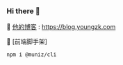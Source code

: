 ### Hi there 👋

🔭 [他的博客](https://blog.youngzk.com/) : https://blog.youngzk.com

🔭 [前端脚手架] 
```bash
npm i @muniz/cli
```


<!--
**1160007652/1160007652** is a ✨ _special_ ✨ repository because its `README.md` (this file) appears on your GitHub profile.

Here are some ideas to get you started:

- 🔭 I’m currently working on ...
- 🌱 I’m currently learning ...
- 👯 I’m looking to collaborate on ...
- 🤔 I’m looking for help with ...
- 💬 Ask me about ...
- 📫 How to reach me: ...
- 😄 Pronouns: ...
- ⚡ Fun fact: ...
-->
